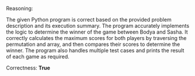 Reasoning: 

The given Python program is correct based on the provided problem description and its execution summary. The program accurately implements the logic to determine the winner of the game between Bodya and Sasha. It correctly calculates the maximum scores for both players by traversing the permutation and array, and then compares their scores to determine the winner. The program also handles multiple test cases and prints the result of each game as required.

Correctness: **True**